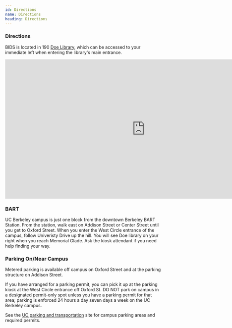 ```yaml
---
id: Directions
name: Directions
heading: Directions
---
```


<h3>Directions</h3>

<p>BIDS is located in 190 <a href="http://www.lib.berkeley.edu/libraries/doe-library">Doe Library</a>, which can be accessed to your immediate left when entering the library's main entrance.</p>

<p class="rtecenter">
<iframe frameborder="0" height="450" src="https://www.google.com/maps/embed?pb=!1m14!1m8!1m3!1d1574.7429013294525!2d-122.259552!3d37.8723202!3m2!1i1024!2i768!4f13.1!3m3!1m2!1s0x80857c3900000001%3A0x2c4c871172ae1c6b!2sDoe+Memorial+Library%2C+University+of+California%2C+Berkeley%2C+Berkeley%2C+CA+94704!5e0!3m2!1sen!2sus!4v1416440146025" style="border:0" width="900">
</iframe>
</p>

<h3>BART</h3>
<p>UC Berkeley campus is just one block from the downtown Berkeley BART Station. From the station, walk east on Addison Street or Center Street until you get to Oxford Street. When you enter the West Circle entrance of the campus, follow Univeristy Drive up the hill. You will see Doe library on your right when you reach Memorial Glade. Ask the kiosk attendant if you need help finding your way.</p>
<h3>Parking On/Near Campus</h3>
<p>Metered parking is available off campus on Oxford Street and at the parking structure on Addison Street.</p>
<p>If you have arranged for a parking permit, you can pick it up at the parking kiosk at the West Circle entrance off Oxford St. DO NOT park on campus in a designated permit-only spot unless you have a parking permit for that area; parking is enforced 24 hours a day seven days a week on the UC Berkeley campus.</p>
<p>See the <a href="http://pt.berkeley.edu/">UC parking and transportation</a> site for campus parking areas and required permits.</p>
